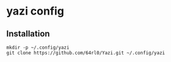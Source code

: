 # yazi config

## Installation
```
mkdir -p ~/.config/yazi
git clone https://github.com/64rl0/Yazi.git ~/.config/yazi
```

